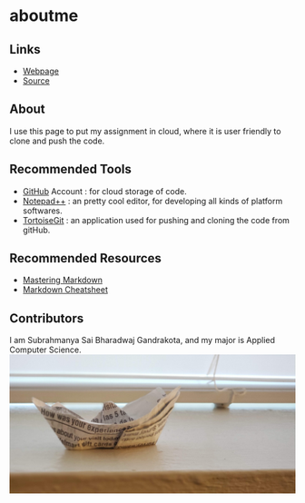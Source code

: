 # aboutme

## Links

- [Webpage](https://bharadwaj1995.github.io/aboutme/ "this is about me page")
- [Source](https://github.com/bharadwaj1995/aboutme "directs towards my github page")

## About

I use this page to put my assignment in cloud, where it is user friendly to clone and push the code.

## Recommended Tools

- [GitHub](https://github.com/ "directs to the github page") Account : for cloud storage of code.
- [Notepad++](https://notepad-plus-plus.org/download/v7.6.2.html "directs to the notepad editor page") : an pretty cool editor, for developing all kinds of platform softwares.
- [TortoiseGit](https://tortoisegit.org/ "directs to the TortoiseGit home page") : an application used for pushing and cloning the code from gitHub.

## Recommended Resources

- [Mastering Markdown](https://guides.github.com/features/mastering-markdown/ "Mastering Markdown")
- [Markdown Cheatsheet](https://github.com/adam-p/markdown-here/wiki/Markdown-Cheatsheet "Markdown cheet sheet")

## Contributors

I am Subrahmanya Sai Bharadwaj Gandrakota, and my major is Applied Computer Science.
![Hosted image](https://github.com/bharadwaj1995/aboutme/raw/master/20190123_164843.jpg "recent pic draged concentration")